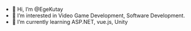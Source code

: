 - 👋 Hi, I’m @EgeKutay
- 👀 I’m interested in Video Game Development, Software Development.
- 🌱 I’m currently learning ASP.NET, vue.js, Unity


<!---
EgeKutay/EgeKutay is a ✨ special ✨ repository because its `README.md` (this file) appears on your GitHub profile.
You can click the Preview link to take a look at your changes.
--->
